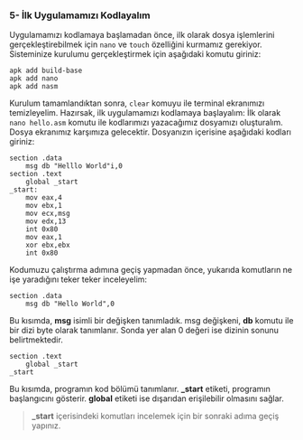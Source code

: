 ### 5- İlk Uygulamamızı Kodlayalım
Uygulamamızı kodlamaya başlamadan önce, ilk olarak dosya işlemlerini gerçekleştirebilmek için ``nano`` ve ``touch`` özelliğini kurmamız gerekiyor. Sisteminize kurulumu gerçekleştirmek için aşağıdaki komutu giriniz:
```
apk add build-base
apk add nano
apk add nasm
```
Kurulum tamamlandıktan sonra, ``clear`` komuyu ile terminal ekranımızı temizleyelim. Hazırsak, ilk uygulamamızı kodlamaya başlayalım:
İlk olarak ``nano hello.asm`` komutu ile kodlarımızı yazacağımız dosyamızı oluşturalım. Dosya ekranımız karşımıza gelecektir.
Dosyanızın içerisine aşağıdaki kodları giriniz:
```
section .data
    msg db "Helllo World"i,0
section .text
    global _start
_start:
    mov eax,4
    mov ebx,1
    mov ecx,msg
    mov edx,13
    int 0x80
    mov eax,1
    xor ebx,ebx
    int 0x80
```
Kodumuzu çalıştırma adımına geçiş yapmadan önce, yukarıda komutların ne işe yaradığını teker teker inceleyelim:
```
section .data
    msg db "Hello World",0
```
Bu kısımda, **msg** isimli bir değişken tanımladık. msg değişkeni, **db** komutu ile bir dizi byte olarak tanımlanır. Sonda yer alan 0 değeri ise dizinin sonunu belirtmektedir.
```
section .text
    global _start
_start
```
Bu kısımda, programın kod bölümü tanımlanır. **_start** etiketi, programın başlangıcını gösterir. **global** etiketi ise dışarıdan erişilebilir olmasını sağlar. 

> **_start** içerisindeki komutları incelemek için bir sonraki adıma geçiş yapınız.
